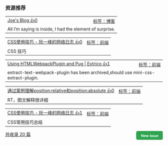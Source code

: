 ### 资源推荐

<table><tr>
<td>
<a href="https://hijiangtao.github.io/">Joe's Blog 👍0</a>
</td>
<td align="right">
<a href="https://github.com/vhxubo/issues-recommend-url/labels/%E5%8D%9A%E5%AE%A2">标签：博客</a>
</td>
</tr><tr>
<td colspan="2">
All I’m saying is inside, I had the element of surprise.
</td>
</tr></table>
<table><tr>
<td>
<a href="http://www.ruanyifeng.com/blog/2010/03/css_cookbook.html">CSS使用技巧 - 阮一峰的网络日志 👍0</a>
</td>
<td align="right">
<a href="https://github.com/vhxubo/issues-recommend-url/labels/%E5%89%8D%E7%AB%AF">标签：前端</a>
</td>
</tr><tr>
<td colspan="2">
CSS 技巧
</td>
</tr></table>
<table><tr>
<td>
<a href="https://extri.co/2017/05/23/using-htmlwebpackplugin-and-pug/">Using HTMLWebpackPlugin and Pug | Extrico 👍1</a>
</td>
<td align="right">
<a href="https://github.com/vhxubo/issues-recommend-url/labels/%E5%89%8D%E7%AB%AF">标签：前端</a>
</td>
</tr><tr>
<td colspan="2">
extract-text-webpack-plugin has been archived,should use mini-css-extract-plugin.
</td>
</tr></table>
<table><tr>
<td>
<a href="https://segmentfault.com/a/1190000006924181">通过案例理解position:relative和position:absolute 👍0</a>
</td>
<td align="right">
<a href="https://github.com/vhxubo/issues-recommend-url/labels/%E5%89%8D%E7%AB%AF">标签：前端</a>
</td>
</tr><tr>
<td colspan="2">
RT，图文解释很详细
</td>
</tr></table>
<table><tr>
<td>
<a href="http://www.ruanyifeng.com/blog/2010/03/css_cookbook.html">CSS使用技巧 - 阮一峰的网络日志 👍1</a>
</td>
<td align="right">
<a href="https://github.com/vhxubo/issues-recommend-url/labels/%E5%89%8D%E7%AB%AF">标签：前端</a>
</td>
</tr><tr>
<td colspan="2">
CSS常用技巧总结
</td>
</tr></table>

<a href="https://github.com/vhxubo/issues-recommend-url/issues/new"><img src=".github/workflows/new_issue.png" align="right" height="28" alt="New issue"></a> 
<a href="https://github.com/vhxubo/issues-recommend-url/issues">共收录 20 篇</a>
